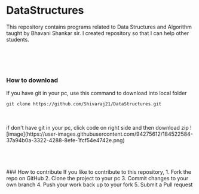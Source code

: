 # DataStructures
This repository contains programs related to Data Structures and Algorithm taught by Bhavani Shankar sir. I created repository so that I can help other students.
<br />
<br />
<br />
<br />
<br />
### How to download
If you have git in your pc, use this command to download into local folder
```
git clone https://github.com/Shivaraj21/DataStructures.git
```
<br />
<br />
if don't have git in your pc, click code on right side and then download zip
![image](https://user-images.githubusercontent.com/94275612/184522584-37a94b0a-3322-4288-8efe-1fcf54e4742e.png)
<br />
<br />
<br />
<br />
<br />
### How to contribute
If you like to contribute to this repository,
1. Fork the repo on GitHub
2. Clone the project to your pc
3. Commit changes to your own branch
4. Push your work back up to your fork
5. Submit a Pull request
